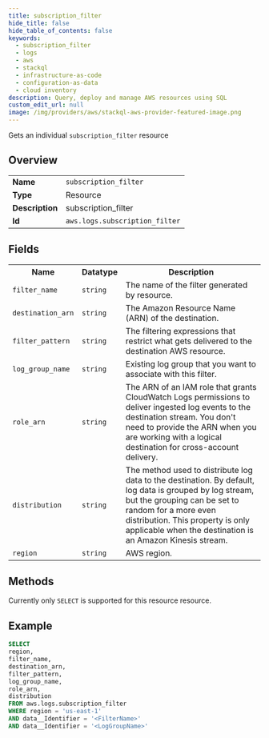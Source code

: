 ```yaml
---
title: subscription_filter
hide_title: false
hide_table_of_contents: false
keywords:
  - subscription_filter
  - logs
  - aws
  - stackql
  - infrastructure-as-code
  - configuration-as-data
  - cloud inventory
description: Query, deploy and manage AWS resources using SQL
custom_edit_url: null
image: /img/providers/aws/stackql-aws-provider-featured-image.png
---
```

Gets an individual <code>subscription_filter</code> resource

## Overview
<table><tbody>
<tr><td><b>Name</b></td><td><code>subscription_filter</code></td></tr>
<tr><td><b>Type</b></td><td>Resource</td></tr>
<tr><td><b>Description</b></td><td>subscription_filter</td></tr>
<tr><td><b>Id</b></td><td><code>aws.logs.subscription_filter</code></td></tr>
</tbody></table>

## Fields
<table><tbody>
<tr><th>Name</th><th>Datatype</th><th>Description</th></tr>
<tr><td><code>filter_name</code></td><td><code>string</code></td><td>The name of the filter generated by resource.</td></tr>
<tr><td><code>destination_arn</code></td><td><code>string</code></td><td>The Amazon Resource Name (ARN) of the destination.</td></tr>
<tr><td><code>filter_pattern</code></td><td><code>string</code></td><td>The filtering expressions that restrict what gets delivered to the destination AWS resource.</td></tr>
<tr><td><code>log_group_name</code></td><td><code>string</code></td><td>Existing log group that you want to associate with this filter.</td></tr>
<tr><td><code>role_arn</code></td><td><code>string</code></td><td>The ARN of an IAM role that grants CloudWatch Logs permissions to deliver ingested log events to the destination stream. You don't need to provide the ARN when you are working with a logical destination for cross-account delivery.</td></tr>
<tr><td><code>distribution</code></td><td><code>string</code></td><td>The method used to distribute log data to the destination. By default, log data is grouped by log stream, but the grouping can be set to random for a more even distribution. This property is only applicable when the destination is an Amazon Kinesis stream.</td></tr>
<tr><td><code>region</code></td><td><code>string</code></td><td>AWS region.</td></tr>

</tbody></table>

## Methods
Currently only <code>SELECT</code> is supported for this resource resource.

## Example
```sql
SELECT
region,
filter_name,
destination_arn,
filter_pattern,
log_group_name,
role_arn,
distribution
FROM aws.logs.subscription_filter
WHERE region = 'us-east-1'
AND data__Identifier = '<FilterName>'
AND data__Identifier = '<LogGroupName>'
```

